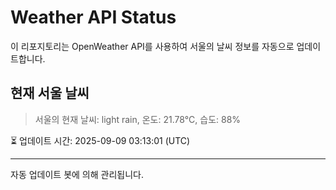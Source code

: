 
# Weather API Status

이 리포지토리는 OpenWeather API를 사용하여 서울의 날씨 정보를 자동으로 업데이트합니다.

## 현재 서울 날씨
> 서울의 현재 날씨: light rain, 온도: 21.78°C, 습도: 88%

⏳ 업데이트 시간: 2025-09-09 03:13:01 (UTC)

---
자동 업데이트 봇에 의해 관리됩니다.
